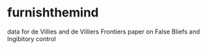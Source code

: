 # furnishthemind
data for de Villies and de Villiers Frontiers paper on False Bliefs and Ingibitory control
